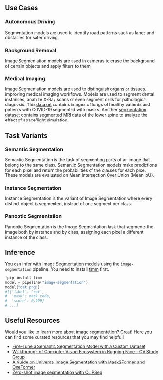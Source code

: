 ## Use Cases

### Autonomous Driving

Segmentation models are used to identify road patterns such as lanes and obstacles for safer driving.

### Background Removal

Image Segmentation models are used in cameras to erase the background of certain objects and apply filters to them.

### Medical Imaging

Image Segmentation models are used to distinguish organs or tissues, improving medical imaging workflows. Models are used to segment dental instances, analyze X-Ray scans or even segment cells for pathological diagnosis. This [dataset](https://github.com/v7labs/covid-19-xray-dataset) contains images of lungs of healthy patients and patients with COVID-19 segmented with masks. Another [segmentation dataset](https://ivdm3seg.weebly.com/data.html) contains segmented MRI data of the lower spine to analyze the effect of spaceflight simulation.

## Task Variants

### Semantic Segmentation

Semantic Segmentation is the task of segmenting parts of an image that belong to the same class. Semantic Segmentation models make predictions for each pixel and return the probabilities of the classes for each pixel. These models are evaluated on Mean Intersection Over Union (Mean IoU).

### Instance Segmentation

Instance Segmentation is the variant of Image Segmentation where every distinct object is segmented, instead of one segment per class.

### Panoptic Segmentation

Panoptic Segmentation is the Image Segmentation task that segments the image both by instance and by class, assigning each pixel a different instance of the class.

## Inference

You can infer with Image Segmentation models using the `image-segmentation` pipeline. You need to install [timm](https://github.com/rwightman/pytorch-image-models) first.

```python
!pip install timm
model = pipeline("image-segmentation")
model("cat.png")
#[{'label': 'cat',
#  'mask': mask_code,
#  'score': 0.999}
# ...]
```

## Useful Resources

Would you like to learn more about image segmentation? Great! Here you can find some curated resources that you may find helpful!

- [Fine-Tune a Semantic Segmentation Model with a Custom Dataset](https://huggingface.co/blog/fine-tune-segformer)
- [Walkthrough of Computer Vision Ecosystem in Hugging Face - CV Study Group](https://www.youtube.com/watch?v=oL-xmufhZM8)
- [A Guide on Universal Image Segmentation with Mask2Former and OneFormer](https://huggingface.co/blog/mask2former)
- [Zero-shot image segmentation with CLIPSeg](https://huggingface.co/blog/clipseg-zero-shot)
